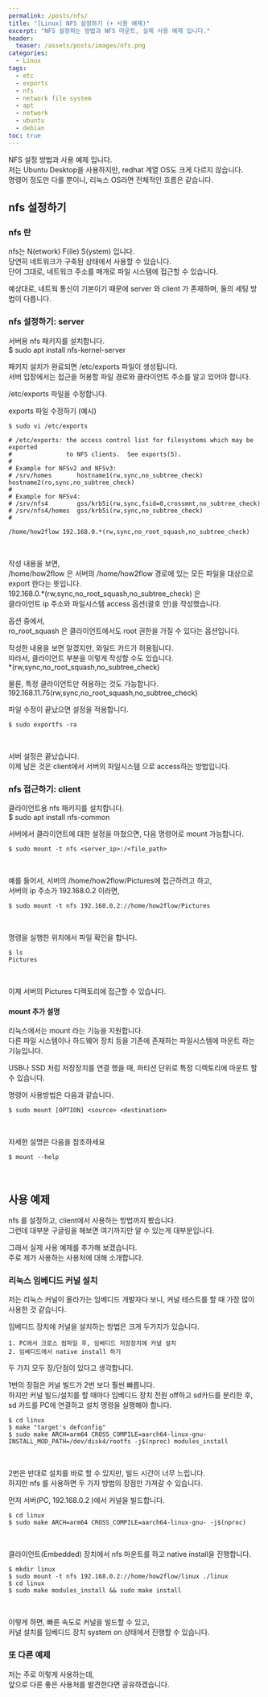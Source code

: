 ```yaml
---
permalink: /posts/nfs/
title: "[Linux] NFS 설정하기 (+ 사용 예제)"
excerpt: "NFS 설정하는 방법과 NFS 마운트, 실제 사용 예제 입니다."
header:
  teaser: /assets/posts/images/nfs.png
categories:
  - Linux
tags:
  - etc
  - exports
  - nfs
  - network file system
  - apt
  - network
  - ubuntu
  - debian
toc: true
---
```


NFS 설정 방법과 사용 예제 입니다.<br>
저는 Ubuntu Desktop을 사용하지만, redhat 계열 OS도 크게 다르지 않습니다.<br>
명령어 정도만 다를 뿐이니, 리눅스 OS라면 전체적인 흐름은 같습니다.<br>

## nfs 설정하기

### nfs 란

nfs는 N(etwork) F(ile) S(ystem) 입니다.<br>
당연히 네트워크가 구축된 상태에서 사용할 수 있습니다.<br>
단어 그대로, 네트워크 주소를 매개로 파일 시스템에 접근할 수 있습니다.<br>

예상대로, 네트웍 통신이 기본이기 때문에 <span style="{{ site.code }}">server</span> 와 <span style="{{ site.code }}">client</span> 가 존재하며, 둘의 세팅 방법이 다릅니다.<br>

### nfs 설정하기: server

서버용 nfs 패키지를 설치합니다.<br>
<span style="{{ site.code }}">$ sudo apt install nfs-kernel-server</span><br>

패키지 설치가 완료되면 <span style="{{ site.code }}">/etc/exports</span> 파일이 생성됩니다.<br>
서버 입장에서는 접근을 허용할 파일 경로와 클라이언트 주소를 알고 있어야 합니다.<br>

<span style="{{ site.code }}">/etc/exports</span> 파일을 수정합니다.<br>

exports 파일 수정하기 (예시)
```
$ sudo vi /etc/exports
```
```
# /etc/exports: the access control list for filesystems which may be exported
#               to NFS clients.  See exports(5).
#
# Example for NFSv2 and NFSv3:
# /srv/homes       hostname1(rw,sync,no_subtree_check) hostname2(ro,sync,no_subtree_check)
#
# Example for NFSv4:
# /srv/nfs4        gss/krb5i(rw,sync,fsid=0,crossmnt,no_subtree_check)
# /srv/nfs4/homes  gss/krb5i(rw,sync,no_subtree_check)
#

/home/how2flow 192.168.0.*(rw,sync,no_root_squash,no_subtree_check)
```
<br>

작성 내용을 보면,<br>
<span style="{{ site.code }}">/home/how2flow</span> 은 서버의 <span style="{{ site.code }}">/home/how2flow</span> 경로에 있는 모든 파일을 대상으로 export 한다는 뜻입니다.<br>
<span style="{{ site.code }}">192.168.0.*(rw,sync,no_root_squash,no_subtree_check)</span> 은<br>
클라이언트 ip 주소와 파일시스템 access 옵션(괄호 안)을 작성했습니다.<br>

옵션 중에서,<br>
<span style="{{ site.code }}">ro_root_squash</span> 은 클라이언트에서도 root 권한을 가질 수 있다는 옵션입니다.<br>

작성한 내용을 보면 알겠지만, 와일드 카드가 허용됩니다.<br>
따라서, 클라이언트 부분을 이렇게 작성할 수도 있습니다.<br>
<span style="{{ site.code }}">*(rw,sync,no_root_squash,no_subtree_check)</span>

물론, 특정 클라이언트만 허용하는 것도 가능합니다.<br>
<span style="{{ site.code }}">192.168.11.75(rw,sync,no_root_squash,no_subtree_check)</span>

파일 수정이 끝났으면 설정을 적용합니다.
```
$ sudo exportfs -ra
```
<br>

서버 설정은 끝났습니다.<br>
이제 남은 것은 client에서 서버의 파일시스템 으로 access하는 방법입니다.<br>

### nfs 접근하기: client

클라이언트용 nfs 패키지를 설치합니다.<br>
<span style="{{ site.code }}">$ sudo apt install nfs-common</span><br>

서버에서 클라이언트에 대한 설정을 마쳤으면, 다음 명령어로 <span style="{{ site.code }}">mount</span> 가능합니다.
```
$ sudo mount -t nfs <server_ip>:/<file_path>
```
<br>

예를 들어서, 서버의 <span style="{{ site.code }}">/home/how2flow/Pictures</span>에 접근하려고 하고,<br>
서버의 ip 주소가 <span style="{{ site.code }}">192.168.0.2</span> 이라면,
```
$ sudo mount -t nfs 192.168.0.2://home/how2flow/Pictures
```
<br>

명령을 실행한 위치에서 파일 확인을 합니다.
```
$ ls
Pictures
```
<br>

이제 서버의 Pictures 디렉토리에 접근할 수 있습니다.<br>

#### mount 추가 설명

리눅스에서는 <span style="{{ site.code }}">mount</span> 라는 기능을 지원합니다.<br>
다른 파일 시스템이나 하드웨어 장치 등을 기존에 존재하는 파일시스템에 마운트 하는 기능입니다.<br>

USB나 SSD 처럼 저장장치를 연결 했을 때, 파티션 단위로 특정 디렉토리에 마운트 할 수 있습니다.<br>

명령어 사용방법은 다음과 같습니다.
```
$ sudo mount [OPTION] <source> <destination>
```
<br>

자세한 설명은 다음을 참조하세요
```
$ mount --help
```
<br>

## 사용 예제

<span style="{{ site.code }}">nfs</span> 를 설정하고, client에서 사용하는 방법까지 봤습니다.<br>
그런데 대부분 구글링을 해보면 여기까지만 알 수 있는게 대부분입니다.<br>

그래서 실제 사용 예제를 추가해 보겠습니다.<br>
주로 제가 사용하는 사용처에 대해 소개합니다.<br>

### 리눅스 임베디드 커널 설치

저는 리눅스 커널이 올라가는 임베디드 개발자다 보니, 커널 테스트를 할 때 가장 많이 사용한 것 같습니다.<br>

임베디드 장치에 커널을 설치하는 방법은 크게 두가지가 있습니다.<br>

```
1. PC에서 크로스 컴파일 후, 임베디드 저장장치에 커널 설치
2. 임베디드에서 native install 하기
```

두 가지 모두 장/단점이 있다고 생각합니다.<br>

1번의 장점은 커널 빌드가 2번 보다 훨씬 빠릅니다.<br>
하지만 커널 빌드/설치를 할 때마다 <span style="{{ site.code }}">임베디드 장치 전원 off하고 sd카드를 분리한 후,<br>
sd 카드를 PC에 연결하고</span> 설치 명령을 실행해야 합니다.
```
$ cd linux
$ make "target's defconfig"
$ sudo make ARCH=arm64 CROSS_COMPILE=aarch64-linux-gnu- INSTALL_MOD_PATH=/dev/disk4/rootfs -j$(nproc) modules_install
```
<br>

2번은 반대로 설치를 바로 할 수 있지만, 빌드 시간이 너무 느립니다.<br>
하지만 <span style="{{ site.code }}">nfs</span> 를 사용하면 두 가지 방법의 장점만 가져갈 수 있습니다.<br>

먼저 서버(PC, <span style="{{ site.code }}">192.168.0.2</span> )에서 커널을 빌드합니다.
```
$ cd linux
$ sudo make ARCH=arm64 CROSS_COMPILE=aarch64-linux-gnu- -j$(nproc)
```
<br>

클라이언트(Embedded) 장치에서 nfs 마운트를 하고 native install을 진행합니다.
```
$ mkdir linux
$ sudo mount -t nfs 192.168.0.2://home/how2flow/linux ./linux
$ cd linux
$ sudo make modules_install && sudo make install
```
<br>

이렇게 하면, 빠른 속도로 커널을 빌드할 수 있고,<br>
커널 설치를 임베디드 장치 system on 상태에서 진행할 수 있습니다.<br>

### 또 다른 예제

저는 주로 이렇게 사용하는데,<br>
앞으로 다른 좋은 사용처를 발견한다면 공유하겠습니다.<br>
